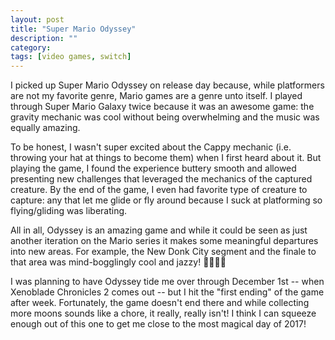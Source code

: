 ```yaml
---
layout: post
title: "Super Mario Odyssey"
description: ""
category: 
tags: [video games, switch]
---
```


I picked up Super Mario Odyssey on release day because, while platformers are not my favorite genre, Mario games are a genre unto itself. I played through Super Mario Galaxy twice because it was an awesome game: the gravity mechanic was cool without being overwhelming and the music was equally amazing.

To be honest, I wasn't super excited about the Cappy mechanic (i.e. throwing your hat at things to become them) when I first heard about it. But playing the game, I found the experience buttery smooth and allowed presenting new challenges that leveraged the mechanics of the captured creature. By the end of the game, I even had favorite type of creature to capture: any that let me glide or fly around because I suck at platforming so flying/gliding was liberating.

All in all, Odyssey is an amazing game and while it could be seen as just another iteration on the Mario series it makes some meaningful departures into new areas. For example, the New Donk City segment and the finale to that area was mind-bogglingly cool and jazzy! 🎺🎸🥁🎤

I was planning to have Odyssey tide me over through December 1st -- when Xenoblade Chronicles 2 comes out -- but I hit the "first ending" of the game after  week. Fortunately, the game doesn't end there and while collecting more moons sounds like a chore, it really, really isn't! I think I can squeeze enough out of this one to get me close to the most magical day of 2017!
